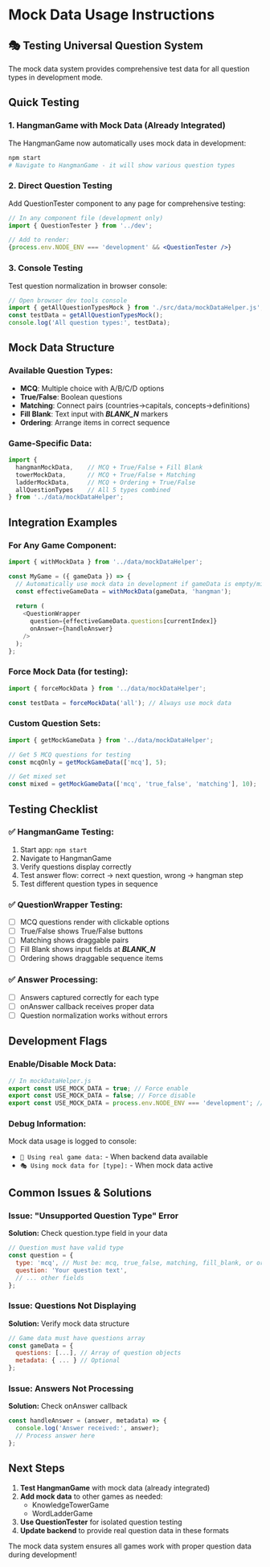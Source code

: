 # Mock Data Usage Instructions

## 🎭 Testing Universal Question System

The mock data system provides comprehensive test data for all question types in development mode.

## Quick Testing

### 1. HangmanGame with Mock Data (Already Integrated)
The HangmanGame now automatically uses mock data in development:

```bash
npm start
# Navigate to HangmanGame - it will show various question types
```

### 2. Direct Question Testing
Add QuestionTester component to any page for comprehensive testing:

```jsx
// In any component file (development only)
import { QuestionTester } from '../dev';

// Add to render:
{process.env.NODE_ENV === 'development' && <QuestionTester />}
```

### 3. Console Testing
Test question normalization in browser console:

```javascript
// Open browser dev tools console
import { getAllQuestionTypesMock } from './src/data/mockDataHelper.js';
const testData = getAllQuestionTypesMock();
console.log('All question types:', testData);
```

## Mock Data Structure

### Available Question Types:
- **MCQ**: Multiple choice with A/B/C/D options
- **True/False**: Boolean questions  
- **Matching**: Connect pairs (countries→capitals, concepts→definitions)
- **Fill Blank**: Text input with ___BLANK_N___ markers
- **Ordering**: Arrange items in correct sequence

### Game-Specific Data:
```javascript
import { 
  hangmanMockData,    // MCQ + True/False + Fill Blank
  towerMockData,      // MCQ + True/False + Matching  
  ladderMockData,     // MCQ + Ordering + True/False
  allQuestionTypes    // All 5 types combined
} from '../data/mockDataHelper';
```

## Integration Examples

### For Any Game Component:
```javascript
import { withMockData } from '../data/mockDataHelper';

const MyGame = ({ gameData }) => {
  // Automatically use mock data in development if gameData is empty/missing
  const effectiveGameData = withMockData(gameData, 'hangman');
  
  return (
    <QuestionWrapper 
      question={effectiveGameData.questions[currentIndex]}
      onAnswer={handleAnswer}
    />
  );
};
```

### Force Mock Data (for testing):
```javascript
import { forceMockData } from '../data/mockDataHelper';

const testData = forceMockData('all'); // Always use mock data
```

### Custom Question Sets:
```javascript
import { getMockGameData } from '../data/mockDataHelper';

// Get 5 MCQ questions for testing
const mcqOnly = getMockGameData(['mcq'], 5);

// Get mixed set
const mixed = getMockGameData(['mcq', 'true_false', 'matching'], 10);
```

## Testing Checklist

### ✅ HangmanGame Testing:
1. Start app: `npm start`
2. Navigate to HangmanGame
3. Verify questions display correctly
4. Test answer flow: correct → next question, wrong → hangman step
5. Test different question types in sequence

### ✅ QuestionWrapper Testing:
- [ ] MCQ questions render with clickable options
- [ ] True/False shows True/False buttons
- [ ] Matching shows draggable pairs
- [ ] Fill Blank shows input fields at ___BLANK_N___
- [ ] Ordering shows draggable sequence items

### ✅ Answer Processing:
- [ ] Answers captured correctly for each type
- [ ] onAnswer callback receives proper data
- [ ] Question normalization works without errors

## Development Flags

### Enable/Disable Mock Data:
```javascript
// In mockDataHelper.js
export const USE_MOCK_DATA = true; // Force enable
export const USE_MOCK_DATA = false; // Force disable  
export const USE_MOCK_DATA = process.env.NODE_ENV === 'development'; // Auto
```

### Debug Information:
Mock data usage is logged to console:
- `📡 Using real game data:` - When backend data available
- `🎭 Using mock data for [type]:` - When mock data active

## Common Issues & Solutions

### Issue: "Unsupported Question Type" Error
**Solution:** Check question.type field in your data
```javascript
// Question must have valid type
const question = {
  type: 'mcq', // Must be: mcq, true_false, matching, fill_blank, or ordering
  question: 'Your question text',
  // ... other fields
};
```

### Issue: Questions Not Displaying
**Solution:** Verify mock data structure
```javascript
// Game data must have questions array
const gameData = {
  questions: [...], // Array of question objects
  metadata: { ... } // Optional
};
```

### Issue: Answers Not Processing
**Solution:** Check onAnswer callback
```javascript
const handleAnswer = (answer, metadata) => {
  console.log('Answer received:', answer);
  // Process answer here
};
```

## Next Steps

1. **Test HangmanGame** with mock data (already integrated)
2. **Add mock data** to other games as needed:
   - KnowledgeTowerGame
   - WordLadderGame
3. **Use QuestionTester** for isolated question testing
4. **Update backend** to provide real question data in these formats

The mock data system ensures all games work with proper question data during development!
